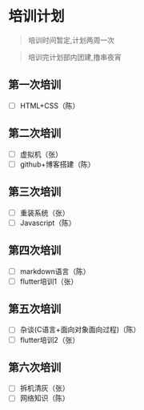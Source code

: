 # 培训计划

> 培训时间暂定,计划两周一次

> 培训完计划部内团建,撸串夜宵

## 第一次培训

- [ ] HTML+CSS（陈）

## 第二次培训

- [ ] 虚拟机（张）
- [ ] github+博客搭建（陈）

## 第三次培训

- [ ] 重装系统（张）
- [ ] Javascript（陈）

## 第四次培训

- [ ] markdown语言（陈）
- [ ] flutter培训1（张）

## 第五次培训

- [ ] 杂谈(C语言+面向对象面向过程)（陈）
- [ ] flutter培训2（张）

## 第六次培训

- [ ] 拆机清灰（张）
- [ ] 网络知识（陈）
